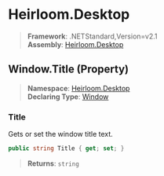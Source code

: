 # Heirloom.Desktop

> **Framework**: .NETStandard,Version=v2.1  
> **Assembly**: [Heirloom.Desktop][0]

## Window.Title (Property)

> **Namespace**: [Heirloom.Desktop][0]  
> **Declaring Type**: [Window][1]

### Title

Gets or set the window title text.

```cs
public string Title { get; set; }
```

> **Returns**: `string`

[0]: ../../../Heirloom.Desktop.md
[1]: ../Window.md
